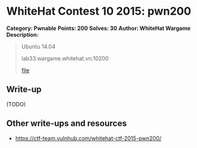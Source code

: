 # WhiteHat Contest 10 2015: pwn200

**Category: Pwnable**
**Points: 200**
**Solves: 30**
**Author: WhiteHat Wargame**
**Description:**

> Ubuntu 14.04
>
> lab33.wargame.whitehat.vn:10200
>
> [file](pwn200_d1cc3c23ff91721177f2401d52c03191.zip)


## Write-up

(TODO)

## Other write-ups and resources

* <https://ctf-team.vulnhub.com/whitehat-ctf-2015-pwn200/>
